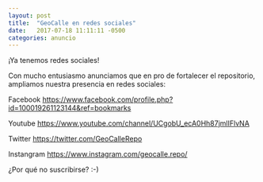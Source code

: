 ```yaml
---
layout: post
title:  "GeoCalle en redes sociales"
date:   2017-07-18 11:11:11 -0500
categories: anuncio
---
```



¡Ya tenemos redes sociales!

Con mucho entusiasmo anunciamos que en pro de fortalecer el repositorio, ampliamos  nuestra presencia en redes sociales:

Facebook
https://www.facebook.com/profile.php?id=100019261123144&ref=bookmarks

Youtube
https://www.youtube.com/channel/UCgobU_ecA0Hh87jmlIFlvNA

Twitter
https://twitter.com/GeoCalleRepo

Instangram
https://www.instagram.com/geocalle.repo/

¿Por qué no suscribirse? :-)
